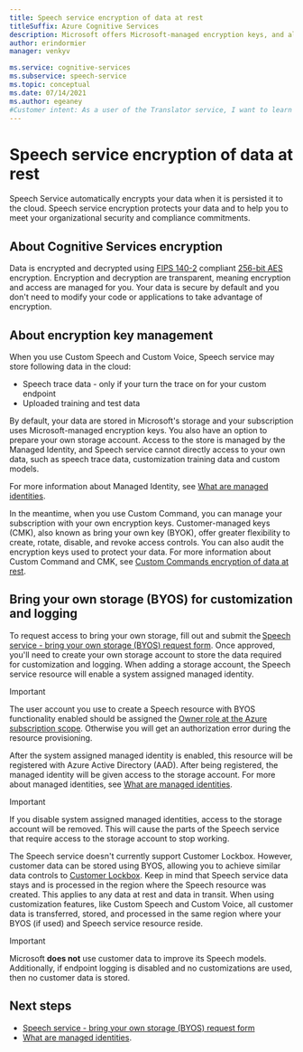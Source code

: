 ```yaml
---
title: Speech service encryption of data at rest
titleSuffix: Azure Cognitive Services
description: Microsoft offers Microsoft-managed encryption keys, and also lets you manage your Cognitive Services subscriptions with your own keys, called customer-managed keys (CMK). This article covers data encryption at rest for Speech service.
author: erindormier
manager: venkyv

ms.service: cognitive-services
ms.subservice: speech-service
ms.topic: conceptual
ms.date: 07/14/2021
ms.author: egeaney
#Customer intent: As a user of the Translator service, I want to learn how encryption at rest works.
---
```


# Speech service encryption of data at rest

Speech Service automatically encrypts your data when it is persisted it to the cloud. Speech service encryption protects your data and to help you to meet your organizational security and compliance commitments.

## About Cognitive Services encryption

Data is encrypted and decrypted using [FIPS 140-2](https://en.wikipedia.org/wiki/FIPS_140-2) compliant [256-bit AES](https://en.wikipedia.org/wiki/Advanced_Encryption_Standard) encryption. Encryption and decryption are transparent, meaning encryption and access are managed for you. Your data is secure by default and you don't need to modify your code or applications to take advantage of encryption.

## About encryption key management

When you use Custom Speech and Custom Voice, Speech service may store following data in the cloud:  

* Speech trace data - only if your turn the trace on for your custom endpoint
* Uploaded training and test data

By default, your data are stored in Microsoft's storage and your subscription uses Microsoft-managed encryption keys. You also have an option to prepare your own storage account. Access to the store is managed by the Managed Identity, and Speech service cannot directly access to your own data, such as speech trace data, customization training data and custom models.

For more information about Managed Identity, see [What are managed identities](../../active-directory/managed-identities-azure-resources/overview.md).

In the meantime, when you use Custom Command, you can manage your subscription with your own encryption keys. Customer-managed keys (CMK), also known as bring your own key (BYOK), offer greater flexibility to create, rotate, disable, and revoke access controls. You can also audit the encryption keys used to protect your data. For more information about Custom Command and CMK, see [Custom Commands encryption of data at rest](custom-commands-encryption-of-data-at-rest.md).

## Bring your own storage (BYOS) for customization and logging

To request access to bring your own storage, fill out and submit the [Speech service - bring your own storage (BYOS) request form](https://aka.ms/cogsvc-cmk). Once approved, you'll need to create your own storage account to store the data required for customization and logging. When adding a storage account, the Speech service resource will enable a system assigned managed identity.

> [!IMPORTANT]
> The user account you use to create a Speech resource with BYOS functionality enabled should be assigned the [Owner role at the Azure subscription scope](../../cost-management-billing/manage/add-change-subscription-administrator.md#to-assign-a-user-as-an-administrator). Otherwise you will get an authorization error during the resource provisioning.

After the system assigned managed identity is enabled, this resource will be registered with Azure Active Directory (AAD). After being registered, the managed identity will be given access to the storage account. For more about managed identities, see [What are managed identities](../../active-directory/managed-identities-azure-resources/overview.md).

> [!IMPORTANT]
> If you disable system assigned managed identities, access to the storage account will be removed. This will cause the parts of the Speech service that require access to the storage account to stop working.  

The Speech service doesn't currently support Customer Lockbox. However, customer data can be stored using BYOS, allowing you to achieve similar data controls to [Customer Lockbox](../../security/fundamentals/customer-lockbox-overview.md). Keep in mind that Speech service data stays and is processed in the region where the Speech resource was created. This applies to any data at rest and data in transit. When using customization features, like Custom Speech and Custom Voice, all customer data is transferred, stored, and processed in the same region where your BYOS (if used) and Speech service resource reside.

> [!IMPORTANT]
> Microsoft **does not** use customer data to improve its Speech models. Additionally, if endpoint logging is disabled and no customizations are used, then no customer data is stored. 

## Next steps

* [Speech service - bring your own storage (BYOS) request form](https://aka.ms/cogsvc-cmk)
* [What are managed identities](../../active-directory/managed-identities-azure-resources/overview.md).
